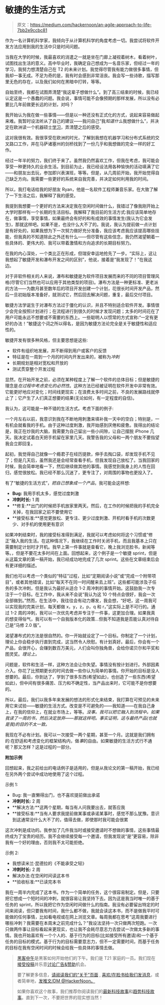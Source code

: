 # 敏捷的生活方式

> 原文：<https://medium.com/hackernoon/an-agile-approach-to-life-7bb2e9ccbc81>

作为一名计算机科学家，我倾向于从计算机科学的角度考虑一切。我尝试将软件开发方法应用到我的生活中只是时间问题。

当我在大学的时候，我最喜欢的消遣之一就是坐在门廊上凝视着树木，看着树叶，试图找出生活的意义。高中毕业时，我确定自己想成为一名音乐家，但经过一年的学习，我努力想清楚自己在 T2 的未来计划。我觉得尽管我有能力做很多事情，但我却一事无成。不足为奇的是，我有时会感到非常沮丧。我会写一些诗歌，描写那里无色的存在，以及我们如何在黑暗中打转，等等。

自始至终，我都在试图弄清楚“我这辈子想做什么”。到了高三结束的时候，我已经认定这是一个愚蠢的问题。我会说，事情可能不会像预期的那样发展，所以没有必要比几年前做更长远的计划，对吗？

我开始认为我在做一些事情——但是以一种还没有正式化的方式，说起来容易做起来难。我暂时设法听从了自己的建议——我问自己“我*知道什么*我想做什么”，并决定在欧洲读一个机器硕士[学习](https://hackernoon.com/tagged/learning)，弄清楚之后的感受。

这对我很有效。我很享受在欧洲的时光，了解到我想在机器学习和分布式系统的交叉路口工作，并在马萨诸塞州的剑桥找到了一份几乎和我想做的完全一样的好工作。

经过一年半的努力，我们终于来了。虽然我仍然喜欢工作，但我在考虑，我可能会享受一种更持久的业余生活。到目前为止，我已经设法用各种愉快的活动填满了它——和朋友出去玩，参加即兴表演班，等等。但是，从几周前开始，我开始觉得自己缺乏方向。我需要一些更好的系统来自我完善，并决定如何利用我的时间。

所以，我打电话给我的好朋友 Ryan，他是一名软件工程师兼音乐家。在大致了解了一下生活之后，我解释了我的感受。

我提到我想要一个更好的方法来决定我在空闲时间做什么，我错过了像我刚开始上大学时那样有一个长期的生活目标。我解释了我目前的生活方式:我应该简单地存在，做事情，享受事情，如果最终会有好的和有成效的事情发生(我认为它会发生)，那就这样吧。如果不是，也没什么大不了的。我说，我认为提前做一点计划是有好处的，如果我想为下一次努力做好充分准备，我应该考虑我应该提高哪些技能，但我真的不知道除此之外还有什么——但尽管有这些信念，我仍然渴望朝着一些具体的、更伟大的、我可以带着激情和方向追求的长期目标努力。

在我的内心深处，一个类比正在形成，但瑞安幸运地抢先了一步。“实际上，这让我想起了敏捷开发和瀑布开发之间的区别”，他说，接着是“我发现了！”在我这边。

对于非软件相关的人来说，瀑布和敏捷是为软件项目发展而来的不同的项目管理风格(尽管它们当然也可以应用于其他类型的项目)。瀑布方法是一种更标准、更老派的方法——为数月甚至数年后的项目开发创建一个计划，花很长时间开发产品，然后一旦初始版本准备好，就测试它，然后回去解决问题，重复，最后交付项目。

敏捷方法学诞生于对瀑布方法过于僵化的认识，并且不特别适合软件开发。事情很少会完全按照计划进行；在流程进行到很久的时候才发现问题；太多的时间花在了用户可能永远不想要或不需要的东西上。一些聪明人以惯常的方式宣称:“一定有更好的办法！”敏捷这个词之所以得名，是因为敏捷方法论完全是关于敏捷性和适应性的。

敏捷开发有很多种风格，但主要思想是这些:

*   软件有组织地发展，并不断得到用户或客户的反馈
*   特征是在一周到一个月的时间内开发出来的，被称为*冲刺*
*   长期规划是相对宽松和开放的
*   测试贯穿整个开发过程

显然，在开始开发之前，必须在某种程度上了解一个软件的总体目标；但是敏捷的理念是*在过程中考虑变化的必然性*。这种方法已经被证明在软件开发中非常有效。它能更好地应对变化；时间线更现实；在浪费太多时间之前，不良的发展路线就停止了；它产生了人们真正想要的结果(无论如何，有一定程度的自信)。

我认为，这可能是一种不错的生活方式。考虑下面的例子:

一个月左右以前，我意识到我在不断地用刺激来填补我一天中的空白；特别是，一有机会就看我的手机。由于这种过度刺激，我开始感到厌倦和疲惫。我得出的结论是，我正在炒我的大脑，我需要为自己留出一些小间隙，让自己摆脱 iPhone 几天。我决定试着白天把手机留在家里几天。我警告我的父母和一两个朋友不要指望我会立即回复。

起初，我觉得自己就像一个瘾君子在经历提款，伸手去掏口袋，却发现手机不见了；但是几天后，虽然我还是会经常查看手机，但我发现自己放松了。当我回家的时候，我会简单地看一下，然后继续做其他的事情。我感觉到我身上的人性在回归，感觉很放松。我已经不那么沉迷了，更专注了，对周围的事物也更投入了。

有了“敏捷的生活方式”，*把自己想象成一个产品*，我可能会这样想:

*   **Bug:** 我用手机太多，感觉过度刺激
*   **冲刺时长:** 1 周
*   **修复:**出门的时候把手机放家里两天。然后，在工作的时候把我的手机完全关掉，在我回家之前不要使用它
*   **接受标准:**感觉更放松、更专注、更少过度刺激、开机时看手机的次数更少、对手机的使用更有意识

如果冲刺结束时，我的接受标准得到满足，我就可以考虑如何将这个习惯或“修正”融入我的生活。在这种情况下，我继续在工作时关闭手机，而且我基本上只在需要制定计划时才开机。我早上第一件事就是查看它，晚上我浏览脸书，新闻等等。，但是不要花太多时间在上面。回想起来，这个例子是一个敏捷 sprint，但是从这篇文章的第一稿开始，我已经成功地完成了几次 sprint。这些在文章结束后会有更详细的描述。

我们也可以考虑一个类似的“特征”过程，比如“定期阅读小说”或“完成一个附带项目”，或者其他错误，比如“每天不在同一时间醒来去上班”。这些都可能涉及子任务的多次冲刺，但是我认为最好从适合 1-2 周冲刺的事情开始。这鼓励我一次专注于一个目标。在工作中，我从来不会说“我认为这 10 个特点会很好，我会一次全部做到。”然而，在生活中，我往往会有动力爆发，我会想，“好吧，这一周我可以实现我的完美计划，每天都做 x，y，z，p，q 和 r，”这实际上是不可行的。通过 1-2 周的冲刺，我可以一次优先考虑并专注于一件事，这更加合理。如果我真的想变得俗气，我可以有一个自我版本化的政策…但我不知道我是否能认真对待自己是“马修 2.0 版”。

渴望瀑布式的方法是很自然的。你一开始就设定了一个目标。你制定了一个计划，理论上你会稳步执行直到完成，这当然令人欣慰。有计划真好。最后，你会有一个产品，会很开心，会赚到数百万美元，人们会叫你独角兽，会给你诺贝尔和平奖和图灵奖。*理论上。*

问题是，软件和生活一样，这种方法会让你失望。事情没有按计划进行。外部因素介入。你花了比预期更长的时间去做一些你认为简单的事情。你开始的目标是没人想要的。最后，你到达了，学到了很多东西(希望如此)，也创造了一些东西(希望如此)，但中间有很多痛苦、压力和不确定性，当产品出来时，它可能不是你想要的。

所以，最后，我们以我多年来发展的想法的形式化来结束，我打算在可预见的未来用它来试验——敏捷的生活方式。改变是不可避免的——我知道——在我自己身上，在我的信仰上，在就业市场上，等等。*没事。我可以把它融入到流程中。如果我读了一周的书，然后决定放弃——那就这样吧。事实证明，这与最终产品(也就是我)的目的不太一致。*

我现在不必有计划。我可以一次接受一两个星期，甚至一个月。这就是我们拥有的:在舒适和考虑变化的框架结构内，做*事*的自由。如果敏捷的生活方式行不通呢？那又怎样？这是过程的一部分。

**附加示例**

回想起来，我之前给出的电话例子是适用的，但是从我论文的第一稿开始，我已经在另外两个尝试中成功地使用了这个过程。

示例 1:

*   Bug: 我一直懒得出门，也不喜欢提前做出承诺
*   **冲刺时长:** 2 周
*   **解决方法:**这两个星期，每当有人问我要出去，就答应我
*   **接受标准:**当有人要求我提前做某事或承诺某事时，感觉不那么犹豫。意识到这通常没什么大不了的，值得去做，即使那时我可能会很累

这次冲刺是成功的。我参加了几件我当时或接受邀请时不想做的事情，这些事情最终成为了宝贵的经历。我不会继续接受每一个邀请，但我发现说“是”更容易，除非我有一个好的理由，否则我不太可能拒绝。

示例 2:

*   我想读米兰·昆德拉的《不能承受之轻》
*   **冲刺时长:** 2 周
*   解决办法:在空闲时间读这本书
*   **验收标准:**已读完本书

我在一周半内完成了这本书。作为一个简单的任务，这个很容易制定。但是，只要把它想成一个短时间的冲刺，就很容易让我坚持下去。因为这是我当时唯一的基于任务的 sprint，所以我把它作为空闲时间做什么的指南。我没有必要留出特定的时间来阅读，但只要我有时间，我什么都不做，我就会读这本书，而不是做我平时可能做的任何事情，比如看电视或在网上浏览文章。每周我都在思考“这周我要进行哪些冲刺？我需要在本周末之前完成什么？”我设法坚持一次只做两次短跑。一次只做两件事让目标看起来更现实，也让我不会耗尽意志力去尝试一次做太多新的事情。我也开始喜欢有一个个人的、基于行为的目标(比如接受所有邀请)和一个基于任务的目标的模式。基于行为的目标需要意志力，但不一定需要时间，而基于任务的目标在我有空闲时间的时候会给我一些具体的事情去做。

> [黑客中午](http://bit.ly/Hackernoon)是黑客如何开始他们的下午。我们是 T21 家庭的一员。我们现在[接受投稿](http://bit.ly/hackernoonsubmission)并乐意[讨论广告&赞助](mailto:partners@amipublications.com)机会。
> 
> 要了解更多信息，[请阅读我们的“关于”页面](https://goo.gl/4ofytp) , [喜欢/在脸书给我们发消息](http://bit.ly/HackernoonFB)，或者简单地，[发推文/DM @HackerNoon。](https://goo.gl/k7XYbx)
> 
> 如果你喜欢这个故事，我们推荐你阅读我们的[最新科技故事](http://bit.ly/hackernoonlatestt)和[趋势科技故事](https://hackernoon.com/trending)。直到下一次，不要把世界的现实想当然！